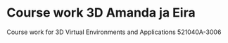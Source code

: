 # Course work 3D Amanda ja Eira
 Course work for 3D Virtual Environments and Applications 521040A-3006
